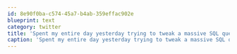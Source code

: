 ```yaml
---
id: 8e90f0ba-c574-45a7-b4ab-359effac902e
blueprint: text
category: twitter
title: 'Spent my entire day yesterday trying to tweak a massive SQL query only to get it down to 76 seconds from 86.  Need it &lt;5'
caption: 'Spent my entire day yesterday trying to tweak a massive SQL query only to get it down to 76 seconds from 86.  Need it &lt;5'
---
```

